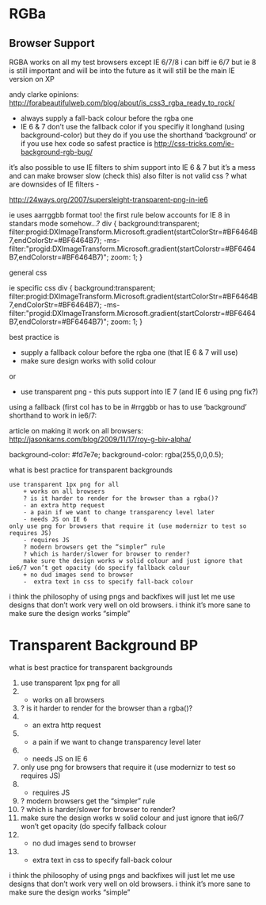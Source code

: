 # RGBa

## Browser Support

RGBA works on all my test browsers except IE 6/7/8 i can biff ie 6/7 but ie 8 is
still important and will be into the future as it will still be the main IE
version on XP

andy clarke opinions:
http://forabeautifulweb.com/blog/about/is_css3_rgba_ready_to_rock/

- always supply a fall-back colour before the rgba one
- IE 6 & 7 don’t use the fallback color if you specifiy it longhand (using
  background-color) but they do if you use the shorthand ‘background’ or if you
  use hex code so safest practice is
  http://css-tricks.com/ie-background-rgb-bug/

it’s also possible to use IE filters to shim support into IE 6 & 7 but it’s a
mess and can make browser slow (check this) also filter is not valid css ? what
are downsides of IE filters -

http://24ways.org/2007/supersleight-transparent-png-in-ie6

ie uses aarrggbb format too! the first rule below accounts for IE 8 in standars
mode somehow...? div { background:transparent;
filter:progid:DXImageTransform.Microsoft.gradient(startColorStr=#BF6464B7,endColorStr=#BF6464B7);
-ms-filter:"progid:DXImageTransform.Microsoft.gradient(startColorstr=#BF6464B7,endColorstr=#BF6464B7)";
zoom: 1; }

general css

ie specific css div { background:transparent;
filter:progid:DXImageTransform.Microsoft.gradient(startColorStr=#BF6464B7,endColorStr=#BF6464B7);
-ms-filter:"progid:DXImageTransform.Microsoft.gradient(startColorstr=#BF6464B7,endColorstr=#BF6464B7)";
zoom: 1; }

best practice is

- supply a fallback colour before the rgba one (that IE 6 & 7 will use)
- make sure design works with solid colour

or

- use transparent png - this puts support into IE 7 (and IE 6 using png fix?)

using a fallback (first col has to be in #rrggbb or has to use ‘background’
shorthand to work in ie6/7:

article on making it work on all browsers:
http://jasonkarns.com/blog/2009/11/17/roy-g-biv-alpha/

background-color: #fd7e7e; background-color: rgba(255,0,0,0.5);

what is best practice for transparent backgrounds

    use transparent 1px png for all
    	+ works on all browsers
    	? is it harder to render for the browser than a rgba()?
    	- an extra http request
    	- a pain if we want to change transparency level later
    	- needs JS on IE 6
    only use png for browsers that require it (use modernizr to test so requires JS)
    	- requires JS
    	? modern browsers get the “simpler” rule
    	? which is harder/slower for browser to render?
    	make sure the design works w solid colour and just ignore that ie6/7 won’t get opacity (do specify fallback colour
    	+ no dud images send to browser
    	-  extra text in css to specify fall-back colour

i think the philosophy of using pngs and backfixes will just let me use designs
that don’t work very well on old browsers. i think it’s more sane to make sure
the design works “simple”

# Transparent Background BP

what is best practice for transparent backgrounds

1. use transparent 1px png for all
1.  - works on all browsers
1. ? is it harder to render for the browser than a rgba()?
1.  - an extra http request
1.  - a pain if we want to change transparency level later
1.  - needs JS on IE 6
1. only use png for browsers that require it (use modernizr to test so requires
   JS)
1.  - requires JS
1. ? modern browsers get the “simpler” rule
1. ? which is harder/slower for browser to render?
1. make sure the design works w solid colour and just ignore that ie6/7 won’t
   get opacity (do specify fallback colour
1.  - no dud images send to browser
1.  - extra text in css to specify fall-back colour

i think the philosophy of using pngs and backfixes will just let me use designs
that don’t work very well on old browsers. i think it’s more sane to make sure
the design works “simple”
